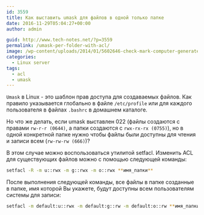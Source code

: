 ```yaml
---
id: 3559
title: Как выставить umask для файлов в одной только папке
date: 2016-11-29T05:04:27+00:00
author: admin

guid: http://www.tech-notes.net/?p=3559
permalink: /umask-per-folder-with-acl/
image: /wp-content/uploads/2014/01/5602646-check-mark-computer-generated-illustration-for-disign.jpg
categories:
  - Linux server
tags:
  - acl
  - umask
---
```

`Umask` в Linux - это шаблон прав доступа для создаваемых файлов. Как правило указывается глобально в файле `/etc/profile` или для каждого пользователя в файлах `.bashrc` в домашнем каталоге.  

Но что же делать, если umask выставлен 022 (файлы создаются с правами `rw-r-r (0644)`, а папки создаются с `rwx-rx-rx (0755)`), но в одной конкретной папке нужно чтобы файлы были доступны для чтения и записи всем (`rw-rw-rw (666)`)?

В этом случае можно воспользоваться утилитой setfacl. Изменить ACL для существующих файлов можно с помощью следующей команды:

```bash
setfacl -R -m u::rwx -m g::rwx -m o::rwx **имя_папки**
```

После выполнения следующей команды, все файлы в папке созданные в папке, имя которой Вы укажете, будут доступны всем пользователям системы для записи:

```bash
setfacl -m default:u::rwx -m default:g::rw -m default:o::rw **имя_папки**
```
